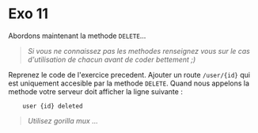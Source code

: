 # Exo 11

Abordons maintenant la methode `DELETE`...

> _Si vous ne connaissez pas les methodes renseignez vous sur le cas d'utilisation de chacun avant de coder bettement ;)_

Reprenez le code de l'exercice precedent. Ajouter un route `/user/{id}` qui est uniquement accesible par la methode `DELETE`. Quand nous appelons la methode votre serveur doit afficher la ligne suivante :
```shell
    user {id} deleted
```

> _Utilisez gorilla mux ..._